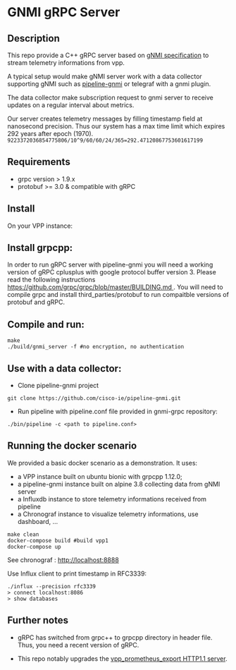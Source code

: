 # GNMI gRPC Server

## Description

This repo provide a C++ gRPC server based on [gNMI specification](https://github.com/openconfig/reference/blob/master/rpc/gnmi/gnmi-specification.md) to stream telemetry informations from vpp.

A typical setup would make gNMI server work with a data collector supporting gNMI such as [pipeline-gnmi](https://github.com/cisco-ie/pipeline-gnmi) or telegraf with a gnmi plugin.

The data collector make subscription request to gnmi server to receive updates on a regular interval about metrics.

Our server creates telemetry messages by filling timestamp field at nanosecond precision. Thus our system has a max time limit which expires 292 years after epoch (1970).
`9223372036854775806/10^9/60/60/24/365=292.47120867753601617199`

## Requirements

* grpc version > 1.9.x
* protobuf >= 3.0 & compatible with gRPC

## Install

On your VPP instance:

Install grpcpp:
---------------

In order to run gRPC server with pipeline-gnmi you will need a working version of gRPC cplusplus with google protocol buffer version 3.
Please read the following instructions [https://github.com/grpc/grpc/blob/master/BUILDING.md ](https://github.com/grpc/grpc/blob/master/BUILDING.md ).
You will need to compile grpc and install third_parties/protobuf to run compaitble versions of protobuf and gRPC.

Compile and run:
----------------

```
make
./build/gnmi_server -f #no encryption, no authentication
```

Use with a data collector:
--------------------------

* Clone pipeline-gnmi project

`git clone https://github.com/cisco-ie/pipeline-gnmi.git`

* Run pipeline with pipeline.conf file provided in gnmi-grpc repository:

`./bin/pipeline -c <path to pipeline.conf>`

## Running the docker scenario

We provided a basic docker scenario as a demonstration. It uses:

* a VPP instance built on ubuntu bionic with grpcpp 1.12.0;
* a pipeline-gnmi instance built on alpine 3.8 collecting data from gNMI server
* a Influxdb instance to store telemetry informations received from pipeline
* a Chronograf instance to visualize telemetry informations, use dashboard, ...

```
make clean
docker-compose build #build vpp1
docker-compose up
```

See chronograf : [http://localhost:8888](http://localhost:8888)

Use Influx client to print timestamp in RFC3339:

```
./influx --precision rfc3339
> connect localhost:8086
> show databases
```

## Further notes

* gRPC has switched from grpc++ to grpcpp directory in header file. Thus, you need a recent version of gRPC.

* This repo notably upgrades the [vpp_prometheus_export HTTP1.1 server](https://github.com/FDio/vpp/blob/3620e61dece82781f0073a2908dfcb24724712a9/src/vpp/app/vpp_prometheus_export.c).
